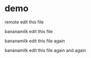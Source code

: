 # demo

remote edit this file

bananamilk edit this file

bananamilk edit this file again

bananamilk edit this file again and again